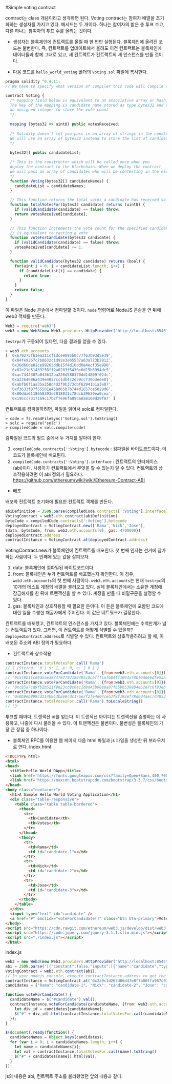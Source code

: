 #Simple voting contract

contract는 class 개념이라고 생각하면 된다.
Voting contract는 참여자 배열을 초기화하는 생성자를 가지고 있다.
메서드는 두 개이다. 하나는 참여자의 받은 총 투표 수고, 다른 하나는 참여자의 투표 수를 올리는 것이다.

* 생성자는 블록체인에 컨트랙트를 올릴 때 한 번만 실행된다. 블록체인에 올려진 코드는 불변한다. 즉, 컨트랙트를 업데이트해서 올려도 이전 컨트랙트는 블록체인에 데이터들과 함께 그대로 있고, 새 컨트랙트가 컨트랙트의 새 인스턴스를 만들 것이다.


* 다음 코드를 `hello_world_voting` 폴더의 `Voting.sol` 파일에 복사한다.
```js
pragma solidity ^0.4.11;
// We have to specify what version of compiler this code will compile with

contract Voting {
  /* mapping field below is equivalent to an associative array or hash.
  The key of the mapping is candidate name stored as type bytes32 and value is
  an unsigned integer to store the vote count
  */
  
  mapping (bytes32 => uint8) public votesReceived;
  
  /* Solidity doesn't let you pass in an array of strings in the constructor (yet).
  We will use an array of bytes32 instead to store the list of candidates
  */
  
  bytes32[] public candidateList;

  /* This is the constructor which will be called once when you
  deploy the contract to the blockchain. When we deploy the contract,
  we will pass an array of candidates who will be contesting in the election
  */
  function Voting(bytes32[] candidateNames) {
    candidateList = candidateNames;
  }

  // This function returns the total votes a candidate has received so far
  function totalVotesFor(bytes32 candidate) returns (uint8) {
    if (validCandidate(candidate) == false) throw;
    return votesReceived[candidate];
  }

  // This function increments the vote count for the specified candidate. This
  // is equivalent to casting a vote
  function voteForCandidate(bytes32 candidate) {
    if (validCandidate(candidate) == false) throw;
    votesReceived[candidate] += 1;
  }

  function validCandidate(bytes32 candidate) returns (bool) {
    for(uint i = 0; i < candidateList.length; i++) {
      if (candidateList[i] == candidate) {
        return true;
      }
    }
    return false;
  }
}
```

이 파일은 Node 콘솔에서 컴파일할 것이다.
`node` 명령어로 NodeJS 콘솔을 연 뒤에 web3 객체를 만든다.

```js
Web3 = require('web3')
web3 = new Web3(new Web3.providers.HttpProvider("http://localhost:8545"))
```


`testrpc`가 구동되어 있다면, 다음 결과를 얻을 수 있다.
```js
> web3.eth.accounts
[ '0x679275fb1ea211cf1dce9895b0c77f63b93d5e39',
  '0x04fe92b7c7b0632c1d92e3eb5537a63a723b2812',
  '0x36d66de81ce99263ddb15f4d16dd0e4ecf35e990',
  '0x02e21d51433258ff2a8283f5430e6d15b5994dc5',
  '0xac7444307a043612ba226d580370dd14809f024c',
  '0xa2264086a439e4027cc1db4c2d39cc730b3eee81',
  '0xabfb6f1aa35a258d4d2f9b373cbf62941b1a3e07',
  '0xf3633f87f55501e458d65b7b744d1657ce5029d6',
  '0x00dda6118658393e2818831c78dcb39620ea0cea',
  '0x195cc7317169c17b2f7e96fa09da0a8169d29f87' ]
```

컨트랙트를 컴파일하려면, 파일을 읽어서 solc로 컴파일한다.
```
> code = fs.readFileSync('Voting.sol').toString()
> solc = require('solc')
> compiledCode = solc.compile(code)
```

컴파일된 코드의 필드 중에서 두 가지를 알아야 한다.

1. `compiledCode.contracts[':Voting'].bytecode` : 컴파일된 바이트코드이다. 이 코드가 블록체인에 배포된다.
2. `compiledCode.contracts[':Voting'].interface` : 컨트랙트의 인터페이스 (abi)이다. 사용자가 컨트랙트에서 무엇을 할 수 있는지 알 수 있다. 컨트랙트와 상호작용하려면 이 abi 정의가 필요하다.
https://github.com/ethereum/wiki/wiki/Ethereum-Contract-ABI

* 배포

배포와 컨트랙트 초기화에 필요한 컨트랙트 객체를 만든다.

```js
abiDefinition = JSON.parse(compiledCode.contracts[':Voting'].interface)
VotingContract = web3.eth.contract(abiDefinition)
byteCode = compiledCode.contracts[':Voting'].bytecode
deployedContract = VotingContract.new(['Rama','Nick','Jose'],
{data: byteCode, from: web3.eth.accounts[0], gas: 4700000})
deployedContract.address
contractInstance = VotingContract.at(deployedContract.address)
```
VotingContract.new가 블록체인에 컨트랙트를 배포한다. 첫 번째 인자는 선거에 참가하는 사람이다.
두 번째에 있는 값을 살펴보자.
1. data: 블록체인에 컴파일된 바이트코드이다.
2. from: 블록체인은 누가 컨트랙트를 배포했는지 확인한다. 이 경우, `web3.eth.accounts`의 첫 번째 사람이다. `web3.eth.accounts`는 현재 `testrpc`의 10개의 테스트 계정의 배열을 불러오고 있다. 실제 블록체인에서는 소유한 계정에 잠금해제를 한 뒤에 트랜잭션을 할 수 있다. 계정을 만들 때 비밀구문을 설정할 수 있다. 
3. gas: 블록체인과 상호작용할 때 필요한 돈이다. 이 돈은 블록체인에 포함된 코드에 대한 일을 수행한 채굴자에게 주어진다. 이 값은 네트워크가 결정한다.

컨트랙트를 배포헀고, 컨트랙트의 인스턴스를 가지고 있다. 블록체인에는 수백만개가 넘는 컨트랙트가 있다. 그러면, 이 컨트랙트를 어떻게 식별할 수 있을까? `deployedContract.address`로 식별할 수 있다. 컨트랙트와 상호작용하려고 할 때, 이 배포된 주소와 ABI 정의가 필요하다.

* 컨트랙트와 상호작용
```js
contractInstance.totalVotesFor.call('Rama')
// { [String: '0'] s: 1, e: 0, c: [ 0 ] }
contractInstance.voteForCandidate('Rama', {from:web3.eth.accounts[0]})
// '0x5f8b1fc09d5ae3874792792189485c0cbfff1afb84ff1094af8bf0de66dfe5aa'
contractInstance.voteForCandidate('Rama', {from:web3.eth.accounts[0]})
// '0xc85a7cd9fb2b521f9e23cc8c6ec1d8d45b0088a87fb5bb538804e52e7c6f93eb'
contractInstance.voteForCandidate('Rama', {from:web3.eth.accounts[0]})
// '0x0b9eb899cd314b863b2e9cdc17ae7f2fe4e04ce53f8f192ef78d604aec7d4853'
contractInstance.totalVotesFor.call('Rama').toLocaleString()
// '3'
```
투표할 때마다, 트랜잭션 id를 얻는다. 이 트랜잭션 아이디는 트랜잭션을 증명하는 데 사용하고, 나중에 다시 불러올 수 있다. 이 트랜잭션은 불변이다. 불변성은 블록체인의 가장 큰 장점 중 하나이다.

* 블록체인 RPC를 이용한 웹 페이지
다음 html 파일과 js 파일을 생성한 뒤 브라우저로 연다.
index.html
```html
<!DOCTYPE html>
<html>
<head>
  <title>Hello World DApp</title>
  <link href='https://fonts.googleapis.com/css?family=Open+Sans:400,700' rel='stylesheet' type='text/css'>
  <link href='https://maxcdn.bootstrapcdn.com/bootstrap/3.3.7/css/bootstrap.min.css' rel='stylesheet' type='text/css'>
</head>
<body class="container">
  <h1>A Simple Hello World Voting Application</h1>
  <div class="table-responsive">
    <table class="table table-bordered">
      <thead>
        <tr>
          <th>Candidate</th>
          <th>Votes</th>
        </tr>
      </thead>
      <tbody>
        <tr>
          <td>Rama</td>
          <td id="candidate-1"></td>
        </tr>
        <tr>
          <td>Nick</td>
          <td id="candidate-2"></td>
        </tr>
        <tr>
          <td>Jose</td>
          <td id="candidate-3"></td>
        </tr>
      </tbody>
    </table>
  </div>
  <input type="text" id="candidate" />
  <a href="#" onclick="voteForCandidate()" class="btn btn-primary">Vote</a>
</body>
<script src="https://cdn.rawgit.com/ethereum/web3.js/develop/dist/web3.js"></script>
<script src="https://code.jquery.com/jquery-3.1.1.slim.min.js"></script>
<script src="./index.js"></script>
</html>
```

index.js
```js
web3 = new Web3(new Web3.providers.HttpProvider("http://localhost:8545"));
abi = JSON.parse('[{"constant":false,"inputs":[{"name":"candidate","type":"bytes32"}],"name":"totalVotesFor","outputs":[{"name":"","type":"uint8"}],"payable":false,"type":"function"},{"constant":false,"inputs":[{"name":"candidate","type":"bytes32"}],"name":"validCandidate","outputs":[{"name":"","type":"bool"}],"payable":false,"type":"function"},{"constant":true,"inputs":[{"name":"","type":"bytes32"}],"name":"votesReceived","outputs":[{"name":"","type":"uint8"}],"payable":false,"type":"function"},{"constant":true,"inputs":[{"name":"x","type":"bytes32"}],"name":"bytes32ToString","outputs":[{"name":"","type":"string"}],"payable":false,"type":"function"},{"constant":true,"inputs":[{"name":"","type":"uint256"}],"name":"candidateList","outputs":[{"name":"","type":"bytes32"}],"payable":false,"type":"function"},{"constant":false,"inputs":[{"name":"candidate","type":"bytes32"}],"name":"voteForCandidate","outputs":[],"payable":false,"type":"function"},{"constant":true,"inputs":[],"name":"contractOwner","outputs":[{"name":"","type":"address"}],"payable":false,"type":"function"},{"inputs":[{"name":"candidateNames","type":"bytes32[]"}],"payable":false,"type":"constructor"}]')
VotingContract = web3.eth.contract(abi);
// In your nodejs console, execute contractInstance.address to get the address at which the contract is deployed and change the line below to use your deployed address
contractInstance = VotingContract.at('0x2a9c1d265d06d47e8f7b00ffa987c9185aecf672');
candidates = {"Rama": "candidate-1", "Nick": "candidate-2", "Jose": "candidate-3"}

function voteForCandidate() {
  candidateName = $("#candidate").val();
  contractInstance.voteForCandidate(candidateName, {from: web3.eth.accounts[0]}, function() {
    let div_id = candidates[candidateName];
    $("#" + div_id).html(contractInstance.totalVotesFor.call(candidateName).toString());
  });
}

$(document).ready(function() {
  candidateNames = Object.keys(candidates);
  for (var i = 0; i < candidateNames.length; i++) {
    let name = candidateNames[i];
    let val = contractInstance.totalVotesFor.call(name).toString()
    $("#" + candidates[name]).html(val);
  }
});
```
js의 내용은 abi, 컨트랙트 주소를 불러왔었던 앞의 내용과 같다.

